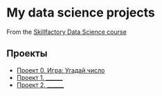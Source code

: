 # My data science projects
From the [Skillfactory Data Science course](https://skillfactory.ru/data-scientist-pro)

## Проекты

* [Проект 0. Игра: Угадай число](____)
* [Проект 1. ______](___)
* [Проект 2. ______](___)